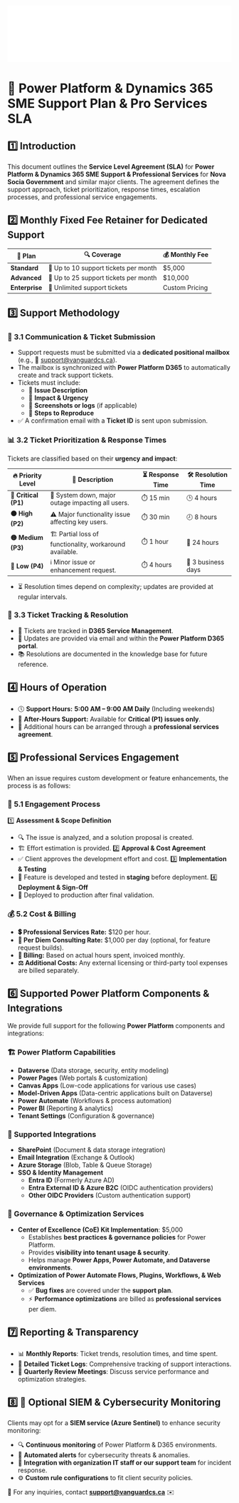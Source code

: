 ![Vanguard Cloud Services](vcslogo.png)

# 🚀 Power Platform & Dynamics 365 SME Support Plan & Pro Services SLA

## 1️⃣ Introduction

This document outlines the **Service Level Agreement (SLA)** for **Power Platform & Dynamics 365 SME Support & Professional Services** for **Nova Socia Government** and similar major clients. The agreement defines the support approach, ticket prioritization, response times, escalation processes, and professional service engagements.

## 2️⃣ Monthly Fixed Fee Retainer for Dedicated Support

| 💼 Plan              | 🔍 Coverage                           | 💰 Monthly Fee |
| -------------------- | ------------------------------------- | -------------- |
| **Standard**   | 📌 Up to 10 support tickets per month | $5,000         |
| **Advanced**   | 📌 Up to 25 support tickets per month | $10,000        |
| **Enterprise** | 🎯 Unlimited support tickets          | Custom Pricing |

## 3️⃣ Support Methodology

### 📩 3.1 Communication & Ticket Submission

- Support requests must be submitted via a **dedicated positional mailbox** (e.g., 📧 support@vanguardcs.ca).
- The mailbox is synchronized with **Power Platform D365** to automatically create and track support tickets.
- Tickets must include:
  - 📝 **Issue Description**
  - 🚦 **Impact & Urgency**
  - 📸 **Screenshots or logs** (if applicable)
  - 🔄 **Steps to Reproduce**
- ✅ A confirmation email with a **Ticket ID** is sent upon submission.

### 📊 3.2 Ticket Prioritization & Response Times

Tickets are classified based on their **urgency and impact**:

| 🔥 Priority Level          | 📝 Description                                            | ⏳ Response Time | 🛠️ Resolution Time |
| -------------------------- | --------------------------------------------------------- | ---------------- | -------------------- |
| **🔴 Critical (P1)** | 🚨 System down, major outage impacting all users.         | ⏱️ 15 min      | 🕒 4 hours           |
| **🟠 High (P2)**     | ⚠️ Major functionality issue affecting key users.       | ⏱️ 30 min      | 🕗 8 hours           |
| **🟡 Medium (P3)**   | 🏗️ Partial loss of functionality, workaround available. | ⏱️ 1 hour      | 📅 24 hours          |
| **🔵 Low (P4)**      | ℹ️ Minor issue or enhancement request.                  | ⏱️ 4 hours     | 📅 3 business days   |

- ⏳ Resolution times depend on complexity; updates are provided at regular intervals.

### 📌 3.3 Ticket Tracking & Resolution

- 📂 Tickets are tracked in **D365 Service Management**.
- 📧 Updates are provided via email and within the **Power Platform D365 portal**.
- 📚 Resolutions are documented in the knowledge base for future reference.

## 4️⃣ Hours of Operation

- 🕔 **Support Hours:** **5:00 AM – 9:00 AM Daily** (Including weekends)
- 🌙 **After-Hours Support:** Available for **Critical (P1) issues only**.
- 📅 Additional hours can be arranged through a **professional services agreement**.

## 5️⃣ Professional Services Engagement

When an issue requires custom development or feature enhancements, the process is as follows:

### 🔄 5.1 Engagement Process

1️⃣ **Assessment & Scope Definition**

- 🔍 The issue is analyzed, and a solution proposal is created.
- 🏗️ Effort estimation is provided.
  2️⃣ **Approval & Cost Agreement**
- ✅ Client approves the development effort and cost.
  3️⃣ **Implementation & Testing**
- 🧪 Feature is developed and tested in **staging** before deployment.
  4️⃣ **Deployment & Sign-Off**
- 🚀 Deployed to production after final validation.

### 💰 5.2 Cost & Billing

- **💲 Professional Services Rate:** $120 per hour.
- **📅 Per Diem Consulting Rate:** $1,000 per day (optional, for feature request builds).
- **🧾 Billing:** Based on actual hours spent, invoiced monthly.
- **⚖️ Additional Costs:** Any external licensing or third-party tool expenses are billed separately.

## 6️⃣ Supported Power Platform Components & Integrations

We provide full support for the following **Power Platform** components and integrations:

### 🏗️ Power Platform Capabilities

- **Dataverse** (Data storage, security, entity modeling)
- **Power Pages** (Web portals & customization)
- **Canvas Apps** (Low-code applications for various use cases)
- **Model-Driven Apps** (Data-centric applications built on Dataverse)
- **Power Automate** (Workflows & process automation)
- **Power BI** (Reporting & analytics)
- **Tenant Settings** (Configuration & governance)

### 🔗 Supported Integrations

- **SharePoint** (Document & data storage integration)
- **Email Integration** (Exchange & Outlook)
- **Azure Storage** (Blob, Table & Queue Storage)
- **SSO & Identity Management**
  - **Entra ID** (Formerly Azure AD)
  - **Entra External ID & Azure B2C** (OIDC authentication providers)
  - **Other OIDC Providers** (Custom authentication support)

### 🏢 Governance & Optimization Services

- **Center of Excellence (CoE) Kit Implementation**: $5,000
  - Establishes **best practices & governance policies** for Power Platform.
  - Provides **visibility into tenant usage & security**.
  - Helps manage **Power Apps, Power Automate, and Dataverse environments**.
- **Optimization of Power Automate Flows, Plugins, Workflows, & Web Services**
  - ✅ **Bug fixes** are covered under the **support plan**.
  - ⚡ **Performance optimizations** are billed as **professional services** per diem.

## 7️⃣ Reporting & Transparency

- 📊 **Monthly Reports**: Ticket trends, resolution times, and time spent.
- 📜 **Detailed Ticket Logs**: Comprehensive tracking of support interactions.
- 📅 **Quarterly Review Meetings**: Discuss service performance and optimization strategies.

## 8️⃣ 🔐 Optional SIEM & Cybersecurity Monitoring

Clients may opt for a **SIEM service (Azure Sentinel)** to enhance security monitoring:

- 🔍 **Continuous monitoring** of Power Platform & D365 environments.
- 🚨 **Automated alerts** for cybersecurity threats & anomalies.
- 🔗 **Integration with organization IT staff or our support team** for incident response.
- ⚙️ **Custom rule configurations** to fit client security policies.

📧 For any inquiries, contact **support@vanguardcs.ca** ✉️
